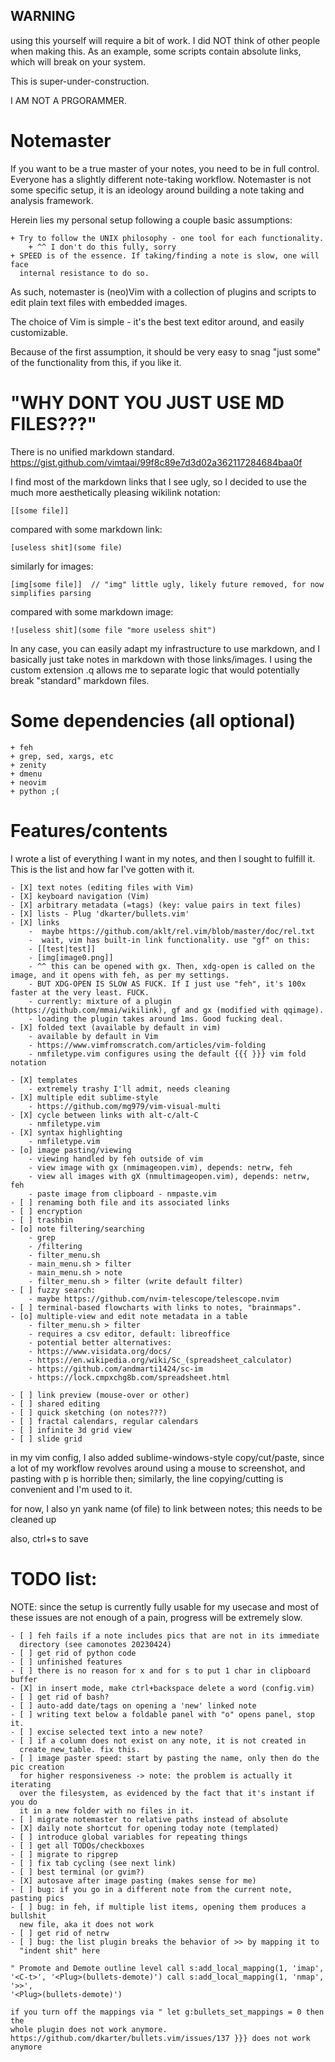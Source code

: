 ## WARNING
using this yourself will require a bit of work. I did NOT think of other people
when making this. As an example, some scripts contain absolute links, which will
break on your system.

This is super-under-construction.

I AM NOT A PRGORAMMER.

# Notemaster

If you want to be a true master of your notes, you need to be in full control.
Everyone has a slightly different note-taking workflow. Notemaster is not some
specific setup, it is an ideology around building a note taking and analysis
framework.

Herein lies my personal setup following a couple basic assumptions:

    + Try to follow the UNIX philosophy - one tool for each functionality.
        + ^^ I don't do this fully, sorry
    + SPEED is of the essence. If taking/finding a note is slow, one will face
      internal resistance to do so.

As such, notemaster is (neo)Vim with a collection of plugins and scripts to edit
plain text files with embedded images.

The choice of Vim is simple - it's the best text editor around, and easily
customizable.

Because of the first assumption, it should be very easy to snag "just some" of
the functionality from this, if you like it.

# "WHY DONT YOU JUST USE MD FILES???"

There is no unified markdown standard.
https://gist.github.com/vimtaai/99f8c89e7d3d02a362117284684baa0f

I find most of the markdown links that I see ugly, so I decided to use the
much more aesthetically pleasing wikilink notation:

    [[some file]]

compared with some markdown link:

    [useless shit](some file)

similarly for images:

    [img[some file]]  // "img" little ugly, likely future removed, for now
    simplifies parsing

compared with some markdown image:

    ![useless shit](some file "more useless shit")

In any case, you can easily adapt my infrastructure to use markdown, and I
basically just take notes in markdown with those links/images. I using the custom
extension .q allows me to separate logic that would potentially break "standard"
markdown files.

# Some dependencies (all optional)
    + feh
    + grep, sed, xargs, etc
    + zenity
    + dmenu
    + neovim
    + python ;(

# Features/contents
I wrote a list of everything I want in my notes, and then I sought to fulfill
it. This is the list and how far I've gotten with it.

	- [X] text notes (editing files with Vim)
	- [X] keyboard navigation (Vim)
	- [X] arbitrary metadata (=tags) (key: value pairs in text files)
	- [X] lists - Plug 'dkarter/bullets.vim'
	- [X] links
		-  maybe https://github.com/aklt/rel.vim/blob/master/doc/rel.txt
		-  wait, vim has built-in link functionality. use "gf" on this:
		- [[test|test]]
		- [img[image0.png]]
		- ^^ this can be opened with gx. Then, xdg-open is called on the image, and it opens with feh, as per my settings.
		- BUT XDG-OPEN IS SLOW AS FUCK. If I just use "feh", it's 100x faster at the very least. FUCK.
		- currently: mixture of a plugin (https://github.com/mmai/wikilink), gf and gx (modified with qqimage).
		- loading the plugin takes around 1ms. Good fucking deal.
	- [X] folded text (available by default in vim) 
	    - available by default in Vim
	    - https://www.vimfromscratch.com/articles/vim-folding
	    - nmfiletype.vim configures using the default {{{ }}} vim fold notation
	      
	- [X] templates
	    - extremely trashy I'll admit, needs cleaning
	- [X] multiple edit sublime-style
	    - https://github.com/mg979/vim-visual-multi
	- [X] cycle between links with alt-c/alt-C
	    - nmfiletype.vim
	- [X] syntax highlighting
		- nmfiletype.vim
	- [o] image pasting/viewing
	    - viewing handled by feh outside of vim
	    - view image with gx (nmimageopen.vim), depends: netrw, feh
	    - view all images with gX (nmultimageopen.vim), depends: netrw, feh
	    - paste image from clipboard - nmpaste.vim
	- [ ] renaming both file and its associated links
	- [ ] encryption
	- [ ] trashbin
	- [o] note filtering/searching
	    - grep
	    - /filtering
	    - filter_menu.sh
	    - main_menu.sh > filter
	    - main_menu.sh > note
	    - filter_menu.sh > filter (write default filter)
	- [ ] fuzzy search: 
	    - maybe https://github.com/nvim-telescope/telescope.nvim
	- [ ] terminal-based flowcharts with links to notes, "brainmaps".
	- [o] multiple-view and edit note metadata in a table
	    - filter_menu.sh > filter
		- requires a csv editor, default: libreoffice
		- potential better alternatives:
		- https://www.visidata.org/docs/
		- https://en.wikipedia.org/wiki/Sc_(spreadsheet_calculator)
		- https://github.com/andmarti1424/sc-im
		- https://lock.cmpxchg8b.com/spreadsheet.html

	- [ ] link preview (mouse-over or other)
	- [ ] shared editing
	- [ ] quick sketching (on notes???)
	- [ ] fractal calendars, regular calendars
	- [ ] infinite 3d grid view
	- [ ] slide grid

in my vim config, I also added sublime-windows-style copy/cut/paste, since a lot of my
workflow revolves around using a mouse to screenshot, and pasting with p is
horrible then; similarly, the line copying/cutting is convenient and I'm used to
it.

for now, I also yn yank name (of file) to link between notes; this needs to be
cleaned up

also, ctrl+s to save

# TODO list: 

NOTE: since the setup is currently fully usable for my usecase and most of these
issues are not enough of a pain, progress will be extremely slow.

    - [ ] feh fails if a note includes pics that are not in its immediate
      directory (see camonotes 20230424)
    - [ ] get rid of python code
    - [ ] unfinished features
    - [ ] there is no reason for x and for s to put 1 char in clipboard buffer
    - [X] in insert mode, make ctrl+backspace delete a word (config.vim)
    - [ ] get rid of bash?
    - [ ] auto-add date/tags on opening a 'new' linked note
    - [ ] writing text below a foldable panel with "o" opens panel, stop it.
    - [ ] excise selected text into a new note?
    - [ ] if a column does not exist on any note, it is not created in
      create_new_table. fix this.
    - [ ] image paster speed: start by pasting the name, only then do the pic creation
      for higher responsiveness -> note: the problem is actually it iterating
      over the filesystem, as evidenced by the fact that it's instant if you do
      it in a new folder with no files in it.
    - [ ] migrate notemaster to relative paths instead of absolute
    - [X] daily note shortcut for opening today note (templated)
    - [ ] introduce global variables for repeating things
    - [ ] get all TODOs/checkboxes
    - [ ] migrate to ripgrep
    - [ ] fix tab cycling (see next link)
    - [ ] best terminal (or gvim?)
    - [X] autosave after image pasting (makes sense for me)
    - [ ] bug: if you go in a different note from the current note, pasting pics
    - [ ] bug: in feh, if multiple list items, opening them produces a bullshit
      new file, aka it does not work
    - [ ] get rid of netrw
    - [ ] bug: the list plugin breaks the behavior of >> by mapping it to
      "indent shit" here 

    " Promote and Demote outline level call s:add_local_mapping(1, 'imap',
    '<C-t>', '<Plug>(bullets-demote)') call s:add_local_mapping(1, 'nmap', '>>',
    '<Plug>(bullets-demote)')
    
    if you turn off the mappings via " let g:bullets_set_mappings = 0 then the
    whole plugin does not work anymore.
    https://github.com/dkarter/bullets.vim/issues/137 }}} does not work anymore

